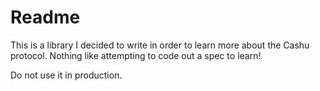 # Readme
This is a library I decided to write in order to learn more about the Cashu protocol. Nothing like attempting to code out a spec to learn!

Do not use it in production.
